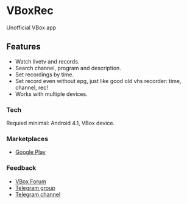 # VBoxRec
  Unofficial VBox app

## Features

  - Watch livetv and records.
  - Search channel, program and description.
  - Set recordings by time.
  - Set record even without epg, just like good old vhs recorder: time, channel, rec!
  - Works with multiple devices.
  
### Tech

Requied minimal: Android 4.1, VBox device.

### Marketplaces

  - [Google Play](https://play.google.com/store/apps/details?id=com.mejsoftware.vbox_recorder)

### Feedback

  - [VBox Forum](http://community.vboxcomm.com/viewtopic.php?f=14&t=525)
  - [Telegram group](http://t.me/vboxcomm_chat)
  - [Telegram channel](http://t.me/vboxcomm)

